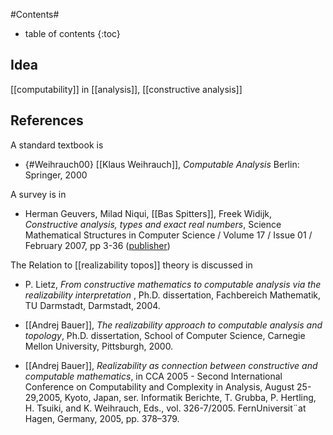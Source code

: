 
#Contents#
* table of contents
{:toc}

## Idea

[[computability]] in [[analysis]], [[constructive analysis]]

## References

A standard textbook is 

* {#Weihrauch00} [[Klaus Weihrauch]], _Computable Analysis_ Berlin: Springer, 2000

A survey is in 

* Herman Geuvers, Milad Niqui, [[Bas Spitters]], Freek Widijk, _Constructive analysis, types and exact real numbers_, Science
Mathematical Structures in Computer Science / Volume 17 / Issue 01 / February 2007, pp 3-36 ([publisher](http://journals.cambridge.org/action/displayAbstract?fromPage=online&aid=851596))

The Relation to [[realizability topos]] theory is discussed in

* P. Lietz, _From constructive mathematics to computable analysis via the
realizability interpretation_ , Ph.D. dissertation, Fachbereich Mathematik,
TU Darmstadt, Darmstadt, 2004.

* [[Andrej Bauer]], _The realizability approach to computable analysis and
topology_, Ph.D. dissertation, School of Computer Science, Carnegie
Mellon University, Pittsburgh, 2000.

* [[Andrej Bauer]], _Realizability as connection between constructive and computable mathematics_, in CCA 2005 - Second International Conference on
Computability and Complexity in Analysis, August 25-29,2005, Kyoto,
Japan, ser. Informatik Berichte, T. Grubba, P. Hertling, H. Tsuiki, and
K. Weihrauch, Eds., vol. 326-7/2005. FernUniversit¨at Hagen, Germany,
2005, pp. 378–379.
